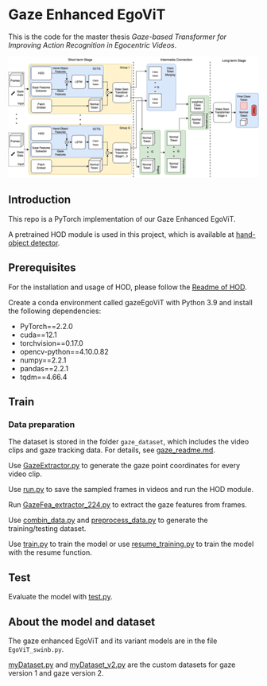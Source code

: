 # Gaze Enhanced EgoViT
This is the code for the master thesis *Gaze-based Transformer for Improving Action Recognition in Egocentric Videos*.

![method](assets/structure.png)
## Introduction
This repo is a PyTorch implementation of our Gaze Enhanced EgoViT.

A pretrained HOD module is used in this project, which is available at [hand-object detector](https://github.com/ddshan/hand_object_detector).

## Prerequisites
For the installation and usage of HOD, please follow the [Readme of HOD](https://github.com/ddshan/hand_object_detector/blob/master/README.md).

Create a conda environment called gazeEgoViT with Python 3.9 and install the following dependencies:
* PyTorch==2.2.0
* cuda==12.1
* torchvision==0.17.0
* opencv-python==4.10.0.82
* numpy==2.2.1
* pandas==2.2.1
* tqdm==4.66.4

## Train
### Data preparation
The dataset is stored in the folder `gaze_dataset`, which includes the video clips and gaze tracking data. For details, see [gaze_readme.md](gaze_dataset/gaze_readme.md).

Use [GazeExtractor.py](gaze_preprocessing/GazeExtractor.py) to generate the gaze point coordinates for every video clip.

Use [run.py](run.py) to save the sampled frames in videos and run the HOD module.

Run [GazeFea_extractor_224.py](GazeFeatures/GazeFea_extractor_224.py) to extract the gaze features from frames.

Use [combin_data.py](GazeFeatures/combin_data.py) and [preprocess_data.py](transformer/preprocess_data.py) to generate the training/testing dataset.

Use [train.py](transformer/train.py) to train the model or use [resume_training.py](transformer/resume_training.py) to train the model with the resume function.

## Test
Evaluate the model with [test.py](transformer/test.py).

## About the model and dataset

The gaze enhanced EgoViT and its variant models are in the file `EgoViT_swinb.py`.

[myDataset.py](transformer/myDataset.py) and [myDataset_v2.py](transformer/myDataset_v2.py) are the custom datasets for gaze version 1 and gaze version 2.